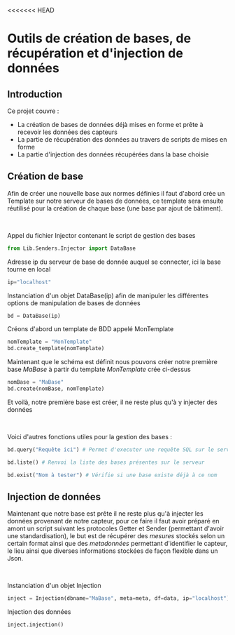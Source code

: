 <<<<<<< HEAD

# Outils de création de bases, de récupération et d'injection de données

## Introduction

Ce projet couvre :

- La création de bases de données déjà mises en forme et prête à recevoir les données des capteurs
- La partie de récupération des données au travers de scripts de mises en forme
- La partie d'injection des données récupérées dans la base choisie

## Création de base

Afin de créer une nouvelle base aux normes définies il faut d'abord crée un Template sur notre serveur de bases de données, ce template sera ensuite réutilisé pour la création de chaque base (une base par ajout de bâtiment).

<br>

Appel du fichier Injector contenant le script de gestion des bases

```python
from Lib.Senders.Injector import DataBase
```

Adresse ip du serveur de base de donnée auquel se connecter, ici la base tourne en local

```python
ip="localhost"
```

Instanciation d'un objet DataBase(ip) afin de manipuler les différentes options de manipulation de bases de données

```python
bd = DataBase(ip)
```

Créons d'abord un template de BDD appelé MonTemplate

```python
nomTemplate = "MonTemplate"
bd.create_template(nomTemplate)
```

Maintenant que le schéma est définit nous pouvons créer notre première base _MaBase_ à partir du template _MonTemplate_ crée ci-dessus

```python
nomBase = "MaBase"
bd.create(nomBase, nomTemplate)
```

Et voilà, notre première base est créer, il ne reste plus qu'à y injecter des données

<br>

Voici d'autres fonctions utiles pour la gestion des bases :

```python
bd.query("Requête ici") # Permet d'executer une requête SQL sur le serveur

bd.liste() # Renvoi la liste des bases présentes sur le serveur

bd.exist("Nom à tester") # Vérifie si une base existe déjà à ce nom
```

## Injection de données

Maintenant que notre base est prête il ne reste plus qu'à injecter les données provenant de notre capteur, pour ce faire il faut avoir préparé en amont un script suivant les protocoles Getter et Sender (permettant d'avoir une standardisation), le but est de récupérer des _mesures_ stockés selon un certain format ainsi que des _metadonnées_ permettant d'identifier le capteur, le lieu ainsi que diverses informations stockées de façon flexible dans un Json.

<br>

Instanciation d'un objet Injection

```python
inject = Injection(dbname="MaBase", meta=meta, df=data, ip="localhost")
```

Injection des données

```python
inject.injection()
```
